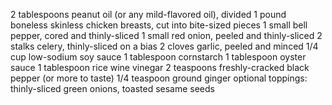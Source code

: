2 tablespoons peanut oil (or any mild-flavored oil), divided
1 pound boneless skinless chicken breasts, cut into bite-sized pieces
1 small bell pepper, cored and thinly-sliced
1 small red onion, peeled and thinly-sliced
2 stalks celery, thinly-sliced on a bias
2 cloves garlic, peeled and minced
1/4 cup low-sodium soy sauce
1 tablespoon cornstarch
1 tablespoon oyster sauce
1 tablespoon rice wine vinegar
2 teaspoons freshly-cracked black pepper (or more to taste)
1/4 teaspoon ground ginger
optional toppings: thinly-sliced green onions, toasted sesame seeds